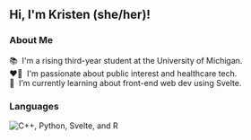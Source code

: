 ## Hi, I'm Kristen (she/her)! 

### About Me

📚 &nbsp;I'm a rising third-year student at the University of Michigan.   
❤️‍🔥 &nbsp;I'm passionate about public interest and healthcare tech.       
🌱 &nbsp;I’m currently learning about front-end web dev using Svelte.

### Languages
<!-- icons for languages: https://github.com/tandpfun/skill-icons 
Also here: https://github.com/marwin1991/profile-technology-icons/blob/main/README.md -->
<img src="https://skillicons.dev/icons?i=cpp,py,svelte,r&theme=light" alt="C++, Python, Svelte, and R" />

<!-- Github analytics site: https://github.com/anuraghazra/github-readme-stats -->
<!--### GitHub Stats
[![Kristen's GitHub stats](https://github-readme-stats.vercel.app/api?username=eth1cal-ai)](https://github.com/anuraghazra/github-readme-stats)
![Top Langs](https://github-readme-stats.vercel.app/api/top-langs/?username=eth1cal-ai&layout=compact) -->

